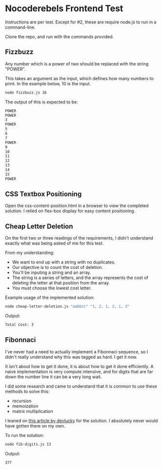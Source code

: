 # Nocoderebels Frontend Test

Instructions are per test. Except for #2, these are require node.js to run in a command-line.

Clone the repo, and run with the commands provided.

## Fizzbuzz

Any number which is a power of two should be replaced with the string "POWER".

This takes an argument as the input, which defines how many numbers to print. In the example below, 10 is the input.

```sh
node fizzbuzz.js 16
```

The output of this is expected to be:

```sh
POWER
POWER
3
POWER
5
6
7
POWER
9
10
11
12
13
14
15
POWER
```

## CSS Textbox Positioning

Open the css-content-position.html in a browser to view the completed solution. I relied on flex-box display for easy content positioning.

## Cheap Letter Deletion

On the first two or three readings of the requirements, I didn't understand exactly what was being asked of me for this test.

From my understanding:

- We want to end up with a string with no duplicates.
- Our objective is to count the cost of deletion.
- You'll be inputing a string and an array. 
- The string is a series of letters, and the array represents the cost of deleting the letter at that position from the array.
- You must choose the lowest cost letter.

Example usage of the implemented solution:

```sh
node cheap-letter-deletion.js "aabbcc" "1, 2, 1, 2, 1, 2"
```
Output:

```sh
Total Cost: 3
```

## Fibonnaci

I've never had a need to actually implement a Fibonnaci sequence, so I didn't really understand why this was tagged as hard. I get it now.

It isn't about how to get it done, it is about how to get it done efficiently. A naive implementation is very compute intensive, and for digits that are far down the number line it can be a very long wait.

I did some research and came to understand that it is common to use these methods to solve this:

- recursion
- memoization
- matrix multiplication

I leaned on [this article by devlucky](https://medium.com/developers-writing/fibonacci-sequence-algorithm-in-javascript-b253dc7e320e) for the solution. I absolutely never would have gotten there on my own.

To run the solution:

```sh
node fib-digits.js 13
```
Output:

```sh
377
```